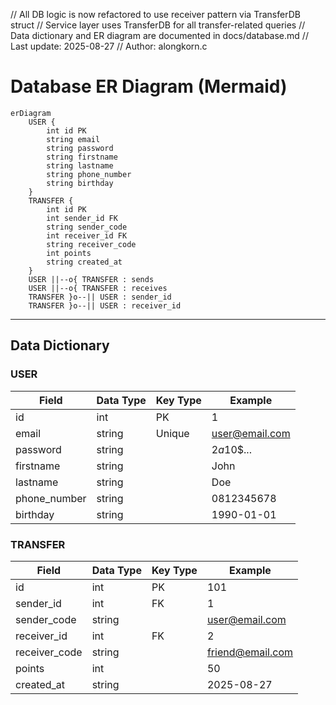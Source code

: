 // All DB logic is now refactored to use receiver pattern via TransferDB struct
// Service layer uses TransferDB for all transfer-related queries
// Data dictionary and ER diagram are documented in docs/database.md
// Last update: 2025-08-27
// Author: alongkorn.c

# Database ER Diagram (Mermaid)

```mermaid
erDiagram
    USER {
        int id PK
        string email
        string password
        string firstname
        string lastname
        string phone_number
        string birthday
    }
    TRANSFER {
        int id PK
        int sender_id FK
        string sender_code
        int receiver_id FK
        string receiver_code
        int points
        string created_at
    }
    USER ||--o{ TRANSFER : sends
    USER ||--o{ TRANSFER : receives
    TRANSFER }o--|| USER : sender_id
    TRANSFER }o--|| USER : receiver_id
```

---

## Data Dictionary

### USER
| Field        | Data Type | Key Type   | Example           |
|--------------|-----------|------------|-------------------|
| id           | int       | PK         | 1                 |
| email        | string    | Unique     | user@email.com    |
| password     | string    |            | $2a$10$...        |
| firstname    | string    |            | John              |
| lastname     | string    |            | Doe               |
| phone_number | string    |            | 0812345678        |
| birthday     | string    |            | 1990-01-01        |

### TRANSFER
| Field        | Data Type | Key Type   | Example           |
|--------------|-----------|------------|-------------------|
| id           | int       | PK         | 101               |
| sender_id    | int       | FK         | 1                 |
| sender_code  | string    |            | user@email.com    |
| receiver_id  | int       | FK         | 2                 |
| receiver_code| string    |            | friend@email.com  |
| points       | int       |            | 50                |
| created_at   | string    |            | 2025-08-27        |
